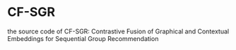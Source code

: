# CF-SGR
the source code of CF-SGR: Contrastive Fusion of Graphical and Contextual Embeddings for Sequential Group Recommendation
